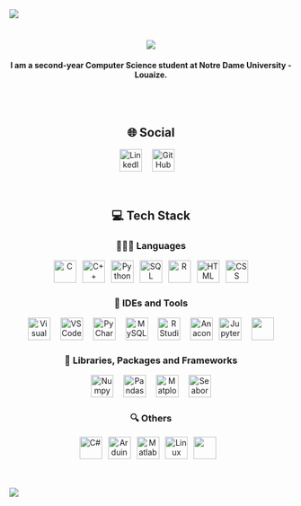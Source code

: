 <img src="https://github.com/ayhamsbh/ayhamsbh/assets/155199728/71fdbe6a-fd47-43fb-9673-b99af62379c7">
<h1 align="center"> <img src="https://readme-typing-svg.herokuapp.com/?font=Righteous&size=35&center=true&vCenter=true&width=500&height=70&duration=4000&lines=Hi+There!+👋;+I'm+Ayham+Bouhamdan!;"/></h1>
<h4 align="center"><b>I am a second-year Computer Science student at Notre Dame University - Louaize.</b></h4>
<br><br>
<h2 align="center">🌐 Social</h2>
<p align="center">
    <a href="https://www.linkedin.com/in/ayham-s-bouhamdan-b832202a1/"><img alt="LinkedIn"width="40px"src="https://cdn.jsdelivr.net/gh/devicons/devicon/icons/linkedin/linkedin-original.svg" /></a>&ensp;&ensp;
    <a href="https://github.com/ayhamsbh"><img alt="GitHub" width="40px" src="https://github.com/user-attachments/assets/2aecb407-7b45-417f-a5ab-0719265263ba" /></a>&ensp;&ensp;
</p>
<br>
<h2 align="center">💻 Tech Stack</h2>
<h3 align="center">👨🏻‍💻 Languages</h3>
<p align="center">
    <img alt="C" width="40px" src="https://cdn.jsdelivr.net/gh/devicons/devicon@latest/icons/c/c-original.svg" />&ensp;
    <img alt="C++" width="40px" src="https://cdn.jsdelivr.net/gh/devicons/devicon@latest/icons/cplusplus/cplusplus-original.svg" />&ensp;
    <a href="https://www.python.org/" target="_blank"><img alt="Python" width="40px" src="https://cdn.jsdelivr.net/gh/devicons/devicon@latest/icons/python/python-original.svg" /></a>&ensp;
    <img alt="SQL" width="40px" src="https://cdn.jsdelivr.net/gh/devicons/devicon@latest/icons/azuresqldatabase/azuresqldatabase-original.svg" />&ensp;
    <a href="https://www.r-project.org/" target="_blank"><img alt="R" width="40px" src="https://cdn.jsdelivr.net/gh/devicons/devicon@latest/icons/r/r-original.svg" /></a>&ensp;
    <img alt="HTML" width="40px" src="https://cdn.jsdelivr.net/gh/devicons/devicon@latest/icons/html5/html5-original.svg" />&ensp;
    <img alt="CSS" width="40px" src="https://cdn.jsdelivr.net/gh/devicons/devicon@latest/icons/css3/css3-original.svg" />
</p>

<h3 align="center">🧰 IDEs and Tools</h3>
<p align="center">
    <a href="https://visualstudio.microsoft.com/"><img alt="Visual Studio" width="40px" src="https://cdn.jsdelivr.net/gh/devicons/devicon@latest/icons/visualstudio/visualstudio-original.svg" /></a>&ensp;&ensp;
    <a href="https://code.visualstudio.com/"><img alt="VS Code" width="40px" src="https://cdn.jsdelivr.net/gh/devicons/devicon@latest/icons/vscode/vscode-original.svg" /></a>&ensp;&ensp;
    <img alt="PyCharm" width="40px" src="https://cdn.jsdelivr.net/gh/devicons/devicon@latest/icons/pycharm/pycharm-original.svg" />&ensp;&ensp;
    <a href="https://www.mysql.com/"><img alt="MySQL" width="40px" src="https://cdn.jsdelivr.net/gh/devicons/devicon@latest/icons/mysql/mysql-original.svg" /></a>&ensp;&ensp;
    <a href="https://posit.co/downloads/"><img alt="R Studio" width="40px" src="https://cdn.jsdelivr.net/gh/devicons/devicon@latest/icons/rstudio/rstudio-original.svg" /></a>&ensp;&ensp;
    <img alt="Anaconda" width="40px" src="https://cdn.jsdelivr.net/gh/devicons/devicon@latest/icons/anaconda/anaconda-original.svg" />&ensp;
    <img alt="Jupyter Notebook" width="40px" src="https://cdn.jsdelivr.net/gh/devicons/devicon@latest/icons/jupyter/jupyter-original.svg" />&ensp;&ensp;
    <img width="40px" src="https://cdn.jsdelivr.net/gh/devicons/devicon@latest/icons/canva/canva-original.svg" />
    </p>

<h3 align="center">🧰 Libraries, Packages and Frameworks</h3>
<p align="center">
    <img alt="Numpy" width="40px" src="https://cdn.jsdelivr.net/gh/devicons/devicon@latest/icons/numpy/numpy-original.svg" />&ensp;&ensp;
    <img alt="Pandas" width="40px" src="https://cdn.jsdelivr.net/gh/devicons/devicon@latest/icons/pandas/pandas-original.svg" />&ensp;&ensp;
    <img alt="Matplotlib" width="40px" src="https://cdn.jsdelivr.net/gh/devicons/devicon@latest/icons/matplotlib/matplotlib-original.svg" />&ensp;&ensp;
    <img alt="Seaborn" width="40px" src="https://github.com/user-attachments/assets/d4718fd5-315a-4202-9b29-774bda07f072" />
</p>

<h3 align="center">🔍 Others</h3>
<p align="center">
    <a href="https://www.w3schools.com/cs/index.php#:~:text=C%23%20(C%2DSharp)%20is,Start%20learning%20C%23%20now%20%C2%BB"><img alt="C#" width="40px" src="https://cdn.jsdelivr.net/gh/devicons/devicon@latest/icons/csharp/csharp-original.svg" /></a>&ensp;
    <a href="https://www.arduino.cc/"><img alt="Arduino" width="40px" src="https://cdn.jsdelivr.net/gh/devicons/devicon@latest/icons/arduino/arduino-original.svg" /></a>&ensp;
    <a href="https://www.mathworks.com/products/matlab.html"><img alt="Matlab" width="40px" src="https://cdn.jsdelivr.net/gh/devicons/devicon@latest/icons/matlab/matlab-original.svg" /></a>&ensp;
    <img alt="Linux" width="40px" src="https://cdn.jsdelivr.net/gh/devicons/devicon/icons/linux/linux-original.svg" />&ensp;
    <img width="40px" src="https://github.com/user-attachments/assets/62fb27ea-453b-47ba-a7e7-ce36646887c3" /> &ensp;
</p>
<br><br>

<img src="https://github.com/ayhamsbh/ayhamsbh/assets/155199728/71fdbe6a-fd47-43fb-9673-b99af62379c7">
